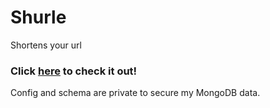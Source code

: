 # Shurle
Shortens your url
### Click [here](https://shurle.glitch.me/) to check it out!
Config and schema are private to secure my MongoDB data.